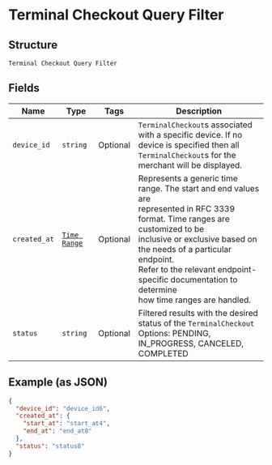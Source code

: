 
# Terminal Checkout Query Filter

## Structure

`Terminal Checkout Query Filter`

## Fields

| Name | Type | Tags | Description |
|  --- | --- | --- | --- |
| `device_id` | `string` | Optional | `TerminalCheckout`s associated with a specific device. If no device is specified then all<br>`TerminalCheckout`s for the merchant will be displayed. |
| `created_at` | [`Time Range`](/doc/models/time-range.md) | Optional | Represents a generic time range. The start and end values are<br>represented in RFC 3339 format. Time ranges are customized to be<br>inclusive or exclusive based on the needs of a particular endpoint.<br>Refer to the relevant endpoint-specific documentation to determine<br>how time ranges are handled. |
| `status` | `string` | Optional | Filtered results with the desired status of the `TerminalCheckout`<br>Options: PENDING, IN_PROGRESS, CANCELED, COMPLETED |

## Example (as JSON)

```json
{
  "device_id": "device_id6",
  "created_at": {
    "start_at": "start_at4",
    "end_at": "end_at8"
  },
  "status": "status8"
}
```

